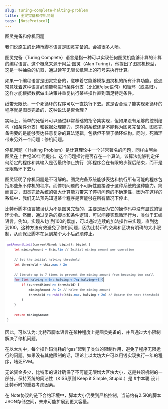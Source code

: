 ```yaml
---
slug: turing-complete-halting-problem
title: 图灵完备和停机问题
tags: [NoteProtocol]
---
```


图灵完备和停机问题

我们说原生的比特币脚本语言是图灵完备的。会被很多人喷。

图灵完备（Turing Complete）语言是指一种可以实现任何图灵机能够计算的计算的编程语言。这个概念来源于阿兰·图灵（Alan Turing），他提出了图灵机模型，这是一种抽象的机器，通过读写无限长纸带上的符号来执行计算。

<!--truncate-->

如果一个编程语言是图灵完备的，意味着它能够模拟图灵机的所有计算功能。这通常意味着这种语言必须能够进行条件分支（比如if/else语句）和循环（或递归），这样才能根据数据做出决策并重复执行某些操作直到满足特定条件。

纸带无限长，一个死循环的程序可以一直执行下去。这是否合理？能实现死循环的程序就是图灵完备的，这种说法是否合理？

实际上，简单的死循环可以通过非常基础的指令集实现，但如果没有足够的控制结构（如条件分支）和数据处理能力，这样的系统还是不能称为图灵完备的。图灵完备需要的是能够表达任意复杂的算法逻辑，包括但不限于循环结构。同时，死循环带来另外一个问题：停机问题。

停机问题（ Halting Problem）是计算理论中一个非常著名的问题，同样由阿兰·图灵在上世纪30年代提出。这个问题探讨是否存在一个算法，该算法能够判定任何给定的程序和其输入是否最终停止执行（即程序会在有限的步骤后结束，而不是无限循环下去）。

图灵证明了停机问题是不可解的。图灵完备系统能够表达和执行所有可能的程序包括那些永不停机的程序。而停机问题的不可解性直接源于这种系统的这种能力。简而言之，图灵完备系统的强大计算能力带来了停机问题的不确定性，因为在这样的系统中，我们无法预先知道某个程序是否能够在所有情况下停止。

比特币脚本语言被误认为不是图灵完备的，主要是因为它的操作码中没有显式的循环命令。然而，通过复杂的脚本和条件逻辑，可以间接实现循环行为，类似于汇编语言。例如，实现从1加到100的累加，可以通过连续的加法操作来实现，直到达到100。这种方法有效避免了停机问题，因为比特币的交易和区块有明确的大小限制，从而保证脚本在达到某个大小后必须停止。

![Image1](/blog/scrypt-loop.png)

因此，可以认为: 比特币脚本语言在某种程度上是图灵完备的，并且通过大小限制解决了停机问题。

在以太坊中，每个操作码消耗的“gas”起到了类似的限制作用，避免了程序无限运行的问题。如果没有其他限制的话，理论上以太坊大户可以用钱实现执行一年的程序，堵死EVM。

无论资金多少，比特币的设计确保了不可能无限增大区块大小，这是共识机制的一部分。保持系统的简洁性（KISS原则 Keep it Simple, Stupid.）是 #中本聪 设计比特币时的重要考虑因素。

在 Note协议的链下合约环境中，脚本大小仍受到严格控制，当前约有2.5K的脚本JSON存储空间，未来可能扩展到更大容量。
